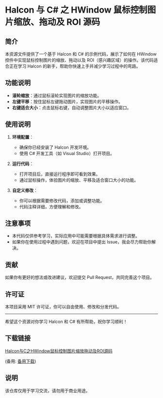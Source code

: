 # Halcon 与 C# 之 HWindow 鼠标控制图片缩放、拖动及 ROI 源码

## 简介

本资源文件提供了一个基于 Halcon 和 C# 的示例代码，展示了如何在 HWindow 控件中实现鼠标控制图片的缩放、拖动以及 ROI（感兴趣区域）的操作。该代码适合正在学习 Halcon 的新手，帮助你快速上手并减少学习过程中的弯路。

## 功能说明

- **滚轮缩放**：通过鼠标滚轮实现图片的缩放功能。
- **左键平移**：按住鼠标左键拖动图片，实现图片的平移操作。
- **右键适合大小**：点击鼠标右键，自动调整图片大小以适应窗口。

## 使用说明

1. **环境配置**：
   - 确保你已经安装了 Halcon 开发环境。
   - 使用 C# 开发工具（如 Visual Studio）打开项目。

2. **运行代码**：
   - 打开项目后，直接运行程序即可看到效果。
   - 通过鼠标操作，体验图片的缩放、平移及适合窗口大小的功能。

3. **自定义修改**：
   - 你可以根据需要修改代码，添加或调整功能。
   - 代码注释详细，方便理解和修改。

## 注意事项

- 本代码仅供参考学习，实际应用中可能需要根据具体需求进行调整。
- 如果你在使用过程中遇到问题，欢迎在项目中提出 Issue，我会尽力帮助你解决。

## 贡献

如果你有更好的想法或改进建议，欢迎提交 Pull Request，共同完善这个项目。

## 许可证

本项目采用 MIT 许可证，你可以自由使用、修改和分发代码。

---

希望这个资源对你学习 Halcon 和 C# 有所帮助，祝你学习顺利！

## 下载链接
[Halcon与C之HWindow鼠标控制图片缩放拖动及ROI源码](https://pan.quark.cn/s/c10039e21337) 

(备用: [备用下载](https://pan.baidu.com/s/1GCtUj73ncJATkxbZsjbEOQ?pwd=1234))

## 说明

该仓库仅用于学习交流，请勿用于商业用途。
